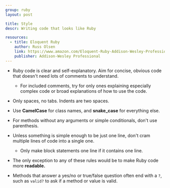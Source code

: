 ```yaml
---
group: ruby
layout: post

title: Style
descr: Writing code that looks like Ruby

resources:
  - title: Eloquent Ruby
    author: Russ Olsen
    link: https://www.amazon.com/Eloquent-Ruby-Addison-Wesley-Professional/dp/0321584104
    publisher: Addison-Wesley Professional
---
```


* Ruby code is clear and self-explanatory. Aim for concise, obvious code that doesn't need lots of comments to understand.
    * For included comments, try for only ones explaining especially complex code or broad explanations of how to use the code.
* Only spaces, no tabs. Indents are two spaces.
* Use **CamelCase** for class names, and **snake_case** for everything else.
* For methods without any arguments or simple conditionals, don't use parenthesis.
* Unless something is simple enough to be just one line, don't cram multiple lines of code into a single one.
    - Only make block statements one line if it contains one line.
* The only exception to any of these rules would be to make Ruby code more **readable.**

* Methods that answer a yes/no or true/false question often end with a `?`, such as `valid?` to ask if a method or value is valid.
